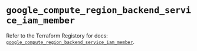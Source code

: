 # `google_compute_region_backend_service_iam_member`

Refer to the Terraform Registory for docs: [`google_compute_region_backend_service_iam_member`](https://www.terraform.io/docs/providers/google-beta/r/google_compute_region_backend_service_iam_member).
